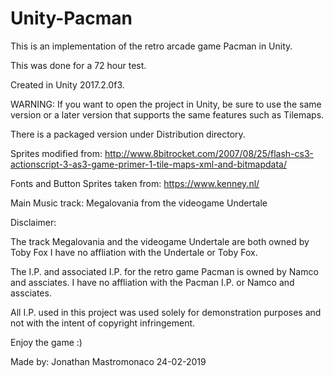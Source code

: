 # Unity-Pacman

This is an implementation of the retro arcade game Pacman in Unity.

This was done for a 72 hour test.

Created in Unity 2017.2.0f3.

WARNING: If you want to open the project in Unity, be sure to use the same version or a later version that supports the same features such as Tilemaps.

There is a packaged version under Distribution directory.

Sprites modified from: http://www.8bitrocket.com/2007/08/25/flash-cs3-actionscript-3-as3-game-primer-1-tile-maps-xml-and-bitmapdata/

Fonts and Button Sprites taken from: https://www.kenney.nl/

Main Music track: Megalovania from the videogame Undertale

Disclaimer:

The track Megalovania and the videogame Undertale are both owned by Toby Fox
I have no affliation with the Undertale or Toby Fox.

The I.P. and associated I.P. for the retro game Pacman is owned by Namco and assciates.
I have no affliation with the Pacman I.P. or Namco and assciates.

All I.P. used in this project was used solely for demonstration purposes and not with the intent of copyright infringement.

Enjoy the game :)

Made by: Jonathan Mastromonaco 24-02-2019
